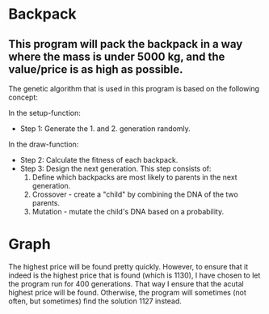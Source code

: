 # Backpack
This program will pack the backpack in a way where the mass is under 5000 kg, and the value/price is as high as possible.
---
The genetic algorithm that is used in this program is based on the following concept:

In the setup-function:
- Step 1: Generate the 1. and 2. generation randomly.

In the draw-function:
- Step 2: Calculate the fitness of each backpack.
- Step 3: Design the next generation. This step consists of:
   1. Define which backpacks are most likely to parents in the next generation.
   2. Crossover - create a "child" by combining the DNA of the two parents.
   3. Mutation - mutate the child's DNA based on a probability.

# Graph
The highest price will be found pretty quickly. However, to ensure that it indeed is the highest price that is found (which is 1130), I have chosen to 
let the program run for 400 generations. That way I ensure that the acutal highest price will be found. Otherwise, the program will sometimes (not often, but sometimes)
find the solution 1127 instead.
